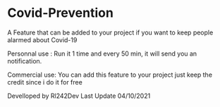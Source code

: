 # Covid-Prevention
A Feature that can be added to your project if you want to keep people alarmed about Covid-19

Personnal use : 
Run it 1 time and every 50 min, it will send you an notification.

Commercial use:
You can add this feature to your project just keep the credit since i do it for free

Develloped by Rl242Dev
Last Update 04/10/2021
